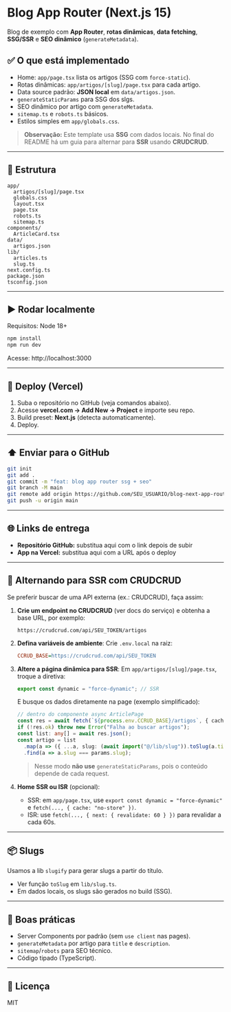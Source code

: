# Blog App Router (Next.js 15)

Blog de exemplo com **App Router**, **rotas dinâmicas**, **data fetching**, **SSG/SSR** e **SEO dinâmico** (`generateMetadata`).

## ✅ O que está implementado
- Home: `app/page.tsx` lista os artigos (SSG com `force-static`).
- Rotas dinâmicas: `app/artigos/[slug]/page.tsx` para cada artigo.
- Data source padrão: **JSON local** em `data/artigos.json`.
- `generateStaticParams` para SSG dos slgs.
- SEO dinâmico por artigo com `generateMetadata`.
- `sitemap.ts` e `robots.ts` básicos.
- Estilos simples em `app/globals.css`.

> **Observação:** Este template usa **SSG** com dados locais. No final do README há um guia para alternar para **SSR** usando **CRUDCRUD**.

---

## 🧱 Estrutura
```text
app/
  artigos/[slug]/page.tsx
  globals.css
  layout.tsx
  page.tsx
  robots.ts
  sitemap.ts
components/
  ArticleCard.tsx
data/
  artigos.json
lib/
  articles.ts
  slug.ts
next.config.ts
package.json
tsconfig.json
```

---

## ▶️ Rodar localmente
Requisitos: Node 18+
```bash
npm install
npm run dev
```
Acesse: http://localhost:3000

---

## 🚀 Deploy (Vercel)
1. Suba o repositório no GitHub (veja comandos abaixo).
2. Acesse **vercel.com -> Add New -> Project** e importe seu repo.
3. Build preset: **Next.js** (detecta automaticamente).
4. Deploy.

---

## ⬆️ Enviar para o GitHub
```bash
git init
git add .
git commit -m "feat: blog app router ssg + seo"
git branch -M main
git remote add origin https://github.com/SEU_USUARIO/blog-next-app-router.git
git push -u origin main
```

---

## 🌐 Links de entrega
- **Repositório GitHub:** substitua aqui com o link depois de subir
- **App na Vercel:** substitua aqui com a URL após o deploy

---

## 🔁 Alternando para SSR com CRUDCRUD
Se preferir buscar de uma API externa (ex.: CRUDCRUD), faça assim:

1. **Crie um endpoint no CRUDCRUD** (ver docs do serviço) e obtenha a base URL, por exemplo:
   ```
   https://crudcrud.com/api/SEU_TOKEN/artigos
   ```

2. **Defina variáveis de ambiente**:
   Crie `.env.local` na raiz:
   ```ini
   CCRUD_BASE=https://crudcrud.com/api/SEU_TOKEN
   ```

3. **Altere a página dinâmica para SSR**:
   Em `app/artigos/[slug]/page.tsx`, troque a diretiva:
   ```ts
   export const dynamic = "force-dynamic"; // SSR
   ```

   E busque os dados diretamente na page (exemplo simplificado):
   ```ts
   // dentro do componente async ArticlePage
   const res = await fetch(`${process.env.CCRUD_BASE}/artigos`, { cache: "no-store" });
   if (!res.ok) throw new Error("Falha ao buscar artigos");
   const list: any[] = await res.json();
   const artigo = list
     .map(a => ({ ...a, slug: (await import("@/lib/slug")).toSlug(a.titulo) }))
     .find(a => a.slug === params.slug);
   ```

   > Nesse modo **não use** `generateStaticParams`, pois o conteúdo depende de cada request.

4. **Home SSR ou ISR** (opcional):
   - SSR: em `app/page.tsx`, use `export const dynamic = "force-dynamic"` e `fetch(..., { cache: "no-store" })`.
   - ISR: use `fetch(..., { next: { revalidate: 60 } })` para revalidar a cada 60s.

---

## 📦 Slugs
Usamos a lib `slugify` para gerar slugs a partir do título.
- Ver função `toSlug` em `lib/slug.ts`.
- Em dados locais, os slugs são gerados no build (SSG).

---

## 🧪 Boas práticas
- Server Components por padrão (sem `use client` nas pages).
- `generateMetadata` por artigo para `title` e `description`.
- `sitemap`/`robots` para SEO técnico.
- Código tipado (TypeScript).

---

## 📄 Licença
MIT
